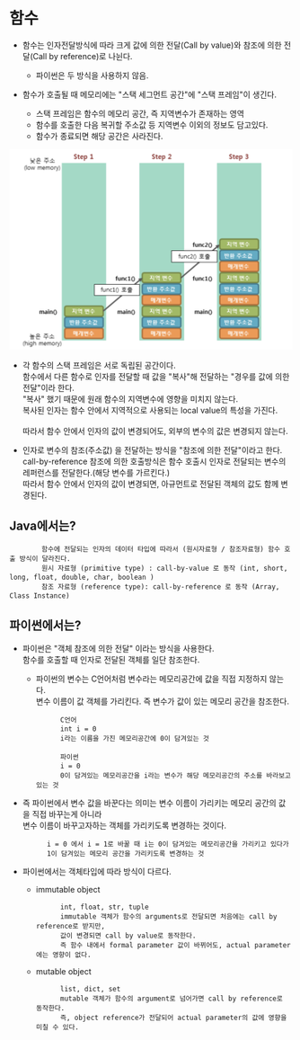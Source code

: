 # 함수

- 함수는 인자전달방식에 따라 크게 값에 의한 전달(Call by value)와 참조에 의한 전달(Call by reference)로 나뉜다.
    - 파이썬은 두 방식을 사용하지 않음.

- 함수가 호출될 때 메모리에는 "스택 세그먼트 공간"에 "스택 프레임"이 생긴다.<br>
    - 스택 프레임은 함수의 메모리 공간, 즉 지역변수가 존재하는 영역
    - 함수를 호출한 다음 복귀할 주소값 등 지역변수 이외의 정보도 담고있다.
    - 함수가 종료되면 해당 공간은 사라진다.
    

![스택 프레임](../../images/스택프레임.png)

- 각 함수의 스택 프레임은 서로 독립된 공간이다.<br>
함수에서 다른 함수로 인자를 전달할 때 값을 "복사"해 전달하는 "경우를 값에 의한 전달"이라 한다.<br>
"복사" 했기 때문에 원래 함수의 지역변수에 영향을 미치지 않는다.<br>
복사된 인자는 함수 안에서 지역적으로 사용되는 local value의 특성을 가진다.<br>    
따라서 함수 안에서 인자의 값이 변경되어도, 외부의 변수의 값은 변경되지 않는다.

- 인자로 변수의 참조(주소값) 을 전달하는 방식을 "참조에 의한 전달"이라고 한다.<br>
call-by-reference 참조에 의한 호출방식은 함수 호출시 인자로 전달되는 변수의 레퍼런스를 전달한다.(해당 변수를 가르킨다.)<br>
따라서 함수 안에서 인자의 값이 변경되면, 아규먼트로 전달된 객체의 값도 함께 변경된다.


## Java에서는?

            함수에 전달되는 인자의 데이터 타입에 따라서 (원시자료형 / 참조자료형) 함수 호출 방식이 달라진다.
            원시 자료형 (primitive type) : call-by-value 로 동작 (int, short, long, float, double, char, boolean )
            참조 자료형 (reference type): call-by-reference 로 동작 (Array, Class Instance)
## 파이썬에서는?

- 파이썬은 "객체 참조에 의한 전달" 이라는 방식을 사용한다.<br>
함수를 호출할 때 인자로 전달된 객체를 일단 참조한다.
    - 파이썬의 변수는 C언어처럼 변수라는 메모리공간에 값을 직접 지정하지 않는다.<br>
    변수 이름이 값 객체를 가리킨다. 즉 변수가 값이 있는 메모리 공간을 참조한다.
    
                
                C언어
                int i = 0
                i라는 이름을 가진 메모리공간에 0이 담겨있는 것
                
                파이썬
                i = 0
                0이 담겨있는 메모리공간을 i라는 변수가 해당 메모리공간의 주소를 바라보고 있는 것
    
- 즉 파이썬에서 변수 값을 바꾼다는 의미는 변수 이름이 가리키는 메모리 공간의 값을 직접 바꾸는게 아니라<br>
변수 이름이 바꾸고자하는 객체를 가리키도록 변경하는 것이다.


            i = 0 에서 i = 1로 바꿀 때 i는 0이 담겨있는 메모리공간을 가리키고 있다가
            1이 담겨있는 메모리 공간을 가리키도록 변경하는 것           

- 파이썬에서는 객체타입에 따라 방식이 다르다.            
    - immutable object
    
    
                int, float, str, tuple
                immutable 객체가 함수의 arguments로 전달되면 처음에는 call by reference로 받지만, 
                값이 변경되면 call by value로 동작한다.
                즉 함수 내에서 formal parameter 값이 바뀌어도, actual parameter에는 영향이 없다.
    
    - mutable object
    
    
                list, dict, set
                mutable 객체가 함수의 argument로 넘어가면 call by reference로 동작한다.
                즉, object reference가 전달되어 actual parameter의 값에 영향을 미칠 수 있다.